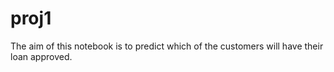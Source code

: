 # proj1
The aim of this notebook is to predict which of the customers will have their loan approved.

